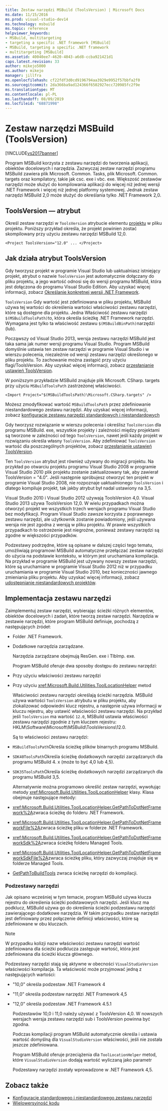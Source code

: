 ```yaml
---
title: Zestaw narzędzi MSBuild (ToolsVersion) | Microsoft Docs
ms.date: 11/15/2016
ms.prod: visual-studio-dev14
ms.technology: msbuild
ms.topic: reference
helpviewer_keywords:
- MSBuild, multitargeting
- targeting a specific .NET framework [MSBuild]
- MSBuild, targeting a specific .NET framework
- multitargeting [MSBuild]
ms.assetid: 40040ee7-4620-4043-a6d8-ccba921421d1
caps.latest.revision: 33
author: mikejo5000
ms.author: mikejo
manager: jillfra
ms.openlocfilehash: cf22fdf3d0cd9196794aa3929e9952f57bbfa2f0
ms.sourcegitcommit: 2da366ba9ad124366f6502927ecc720985fc2f9e
ms.translationtype: MT
ms.contentlocale: pl-PL
ms.lasthandoff: 08/09/2019
ms.locfileid: "68871998"
---
```

# <a name="msbuild-toolset-toolsversion"></a>Zestaw narzędzi MSBuild (ToolsVersion)
[!INCLUDE[vs2017banner](../includes/vs2017banner.md)]

Program MSBuild korzysta z zestawu narzędzi do tworzenia aplikacji, obiektów docelowych i narzędzia. Zazwyczaj zestaw narzędzi programu MSBuild zawiera plik Microsoft. Common. Tasks, plik Microsoft. Common. targets oraz kompilatory, takie jak csc. exe i vbc. exe. Większość zestawów narzędzi może służyć do kompilowania aplikacji do więcej niż jednej wersji .NET Framework i więcej niż jednej platformy systemowej. Jednak zestaw narzędzi MSBuild 2,0 może służyć do określania tylko .NET Framework 2,0.

## <a name="toolsversion-attribute"></a>ToolsVersion — atrybut
 Określ zestaw narzędzi w `ToolsVersion` atrybucie elementu [projektu](../msbuild/project-element-msbuild.md) w pliku projektu. Poniższy przykład określa, że projekt powinien zostać skompilowany przy użyciu zestawu narzędzi MSBuild 12,0.

```
<Project ToolsVersion="12.0" ... </Project>
```

## <a name="how-the-toolsversion-attribute-works"></a>Jak działa atrybut ToolsVersion
 Gdy tworzysz projekt w programie Visual Studio lub uaktualniasz istniejący projekt, atrybut o nazwie `ToolsVersion` jest automatycznie dołączany do pliku projektu, a jego wartość odnosi się do wersji programu MSBuild, która jest dołączona do programu Visual Studio Edition. Aby uzyskać więcej informacji, zobacz [Określanie konkretnej wersji .NET Framework](../ide/targeting-a-specific-dotnet-framework-version.md).

 `ToolsVersion` Gdy wartość jest zdefiniowana w pliku projektu, MSBuild używa tej wartości do określenia wartości właściwości zestawu narzędzi, które są dostępne dla projektu. Jedna Właściwość zestawu narzędzi `$(MSBuildToolsPath)`to, która określa ścieżkę .NET Framework narzędzi. Wymagana jest tylko ta właściwość zestawu `$(MSBuildBinPath)`narzędzi (lub).

 Począwszy od Visual Studio 2013, wersja zestawu narzędzi MSBuild jest taka sama jak numer wersji programu Visual Studio. Program MSBuild domyślnie ustawia ten zestaw narzędzi w programie Visual Studio i w wierszu polecenia, niezależnie od wersji zestawu narzędzi określonego w pliku projektu.  To zachowanie można zastąpić przy użyciu flagi/ToolsVersion. Aby uzyskać więcej informacji, zobacz [przesłanianie ustawień ToolsVersion](../msbuild/overriding-toolsversion-settings.md).

 W poniższym przykładzie MSBuild znajduje plik Microsoft. CSharp. targets przy użyciu `MSBuildToolsPath` zastrzeżonej właściwości.

```
<Import Project="$(MSBuildToolsPath)\Microsoft.CSharp.targets" />
```

 Możesz zmodyfikować wartość `MSBuildToolsPath` przez zdefiniowanie niestandardowego zestawu narzędzi. Aby uzyskać więcej informacji, zobacz [konfiguracje zestawu narzędzi standardowych i niestandardowych](../msbuild/standard-and-custom-toolset-configurations.md)

 Gdy tworzysz rozwiązanie w wierszu polecenia i określisz `ToolsVersion` dla programu MSBuild. exe, wszystkie projekty i zależności między projektami są tworzone w zależności od tego `ToolsVersion`, nawet jeśli każdy projekt w rozwiązaniu określa własny `ToolsVersion`. Aby zdefiniować `ToolsVersion` wartość dla poszczególnych projektów, zobacz [przesłanianie ustawień ToolsVersion](../msbuild/overriding-toolsversion-settings.md).

 Ten `ToolsVersion` atrybut jest również używany do migracji projektu. Na przykład po otwarciu projektu programu Visual Studio 2008 w programie Visual Studio 2010 plik projektu zostanie zaktualizowany tak, aby zawierał ToolsVersion = "4.0". Jeśli następnie spróbujesz otworzyć ten projekt w programie Visual Studio 2008, nie rozpoznaje uaktualnionego `ToolsVersion` i dlatego kompiluje projekt, tak jakby atrybut był nadal ustawiony na 3,5.

 Visual Studio 2010 i Visual Studio 2012 używają ToolsVersion 4,0. Visual Studio 2013 używa ToolsVersion 12,0. W wielu przypadkach można otworzyć projekt we wszystkich trzech wersjach programu Visual Studio bez modyfikacji. Program Visual Studio zawsze korzysta z poprawnego zestawu narzędzi, ale użytkownik zostanie powiadomiony, jeśli używana wersja nie jest zgodna z wersją w pliku projektu. W prawie wszystkich przypadkach to ostrzeżenie jest niegroźne, ponieważ zestawy narzędzi są zgodne w większości przypadków.

 Podzestawy podrzędne, które są opisane w dalszej części tego tematu, umożliwiają programowi MSBuild automatyczne przełączać zestaw narzędzi do użycia na podstawie kontekstu, w którym jest uruchamiana kompilacja. Na przykład w programie MSBuild jest używany nowszy zestaw narzędzi, które są uruchamiane w programie Visual Studio 2012 niż w przypadku uruchamiania w programie Visual Studio 2010, bez konieczności jawnego zmieniania pliku projektu. Aby uzyskać więcej informacji, zobacz [udostępnianie niestandardowych projektów](../misc/making-custom-projects-version-aware.md).

## <a name="toolset-implementation"></a>Implementacja zestawu narzędzi
 Zaimplementuj zestaw narzędzi, wybierając ścieżki różnych elementów, obiektów docelowych i zadań, które tworzą zestaw narzędzi. Narzędzia w zestawie narzędzi, które program MSBuild definiuje, pochodzą z następujących źródeł:

- Folder .NET Framework.

- Dodatkowe narzędzia zarządzane.

  Narzędzia zarządzane obejmują ResGen. exe i TlbImp. exe.

  Program MSBuild oferuje dwa sposoby dostępu do zestawu narzędzi:

- Przy użyciu właściwości zestawu narzędzi

- Przy użyciu <xref:Microsoft.Build.Utilities.ToolLocationHelper> metod

  Właściwości zestawu narzędzi określają ścieżki narzędzia. MSBuild używa wartości `ToolsVersion` atrybutu w pliku projektu, aby zlokalizować odpowiedni klucz rejestru, a następnie używa informacji w kluczu rejestru, aby ustawić właściwości zestawu narzędzi. Na przykład jeśli `ToolsVersion` ma wartość `12.0`, MSBuild ustawia właściwości zestawu narzędzi zgodnie z tym kluczem rejestru: HKLM\Software\Microsoft\MSBuild\ToolsVersions\12.0.

  Są to właściwości zestawu narzędzi:

- `MSBuildToolsPath`Określa ścieżkę plików binarnych programu MSBuild.

- `SDK40ToolsPath`Określa ścieżkę dodatkowych narzędzi zarządzanych dla programu MSBuild 4. x (może to być 4,0 lub 4,5).

- `SDK35ToolsPath`Określa ścieżkę dodatkowych narzędzi zarządzanych dla programu MSBuild 3,5.

  Alternatywnie można programowo określić zestaw narzędzi, wywołując metody <xref:Microsoft.Build.Utilities.ToolLocationHelper> klasy. Klasa obejmuje następujące metody:

- <xref:Microsoft.Build.Utilities.ToolLocationHelper.GetPathToDotNetFramework%2A>zwraca ścieżkę do folderu .NET Framework.

- <xref:Microsoft.Build.Utilities.ToolLocationHelper.GetPathToDotNetFrameworkFile%2A>zwraca ścieżkę pliku w folderze .NET Framework.

- <xref:Microsoft.Build.Utilities.ToolLocationHelper.GetPathToDotNetFrameworkSdk%2A>zwraca ścieżkę folderu Managed Tools.

- <xref:Microsoft.Build.Utilities.ToolLocationHelper.GetPathToDotNetFrameworkSdkFile%2A>zwraca ścieżkę pliku, który zazwyczaj znajduje się w folderze Managed Tools.

- [GetPathToBuildTools](/previous-versions/visualstudio/visual-studio-2013/dn251121(v=vs.121)) zwraca ścieżkę narzędzi do kompilacji.

### <a name="sub-toolsets"></a>Podzestawy narzędzi
 Jak opisano wcześniej w tym temacie, program MSBuild używa klucza rejestru do określenia ścieżki podstawowych narzędzi. Jeśli klucz ma podklucz, MSBuild używa go do określenia ścieżki podzestawu narzędzi zawierającego dodatkowe narzędzia. W takim przypadku zestaw narzędzi jest definiowany przez połączenie definicji właściwości, które są zdefiniowane w obu kluczach.

> [!NOTE]
> W przypadku kolizji nazw właściwości zestawu narzędzi wartość zdefiniowana dla ścieżki podklucza zastępuje wartość, która jest zdefiniowana dla ścieżki klucza głównego.

 Podzestawy narzędzi stają się aktywne w obecności `VisualStudioVersion` właściwości kompilacja. Ta właściwość może przyjmować jedną z następujących wartości:

- "10,0" określa podzestaw .NET Framework 4

- "11,0" określa podzestaw narzędzi .NET Framework 4,5

- "12,0" określa podzestaw .NET Framework 4.5.1

  Podzestawów 10,0 i 11,0 należy używać z ToolsVersion 4,0. W nowszych wersjach wersja zestawu narzędzi sub i ToolsVersion powinna być zgodna.

  Podczas kompilacji program MSBuild automatycznie określa i ustawia wartość domyślną dla `VisualStudioVersion` właściwości, jeśli nie została jeszcze zdefiniowana.

  Program MSBuild oferuje przeciążenia dla `ToolLocationHelper` metod, które `VisualStudioVersion` dodają wartość wyliczaną jako parametr

  Podzestawy narzędzi zostały wprowadzone w .NET Framework 4,5.

## <a name="see-also"></a>Zobacz także

- [Konfiguracje standardowego i niestandardowego zestawu narzędzi](../msbuild/standard-and-custom-toolset-configurations.md)
- [Wielowersyjność kodu](../msbuild/msbuild-multitargeting-overview.md)
